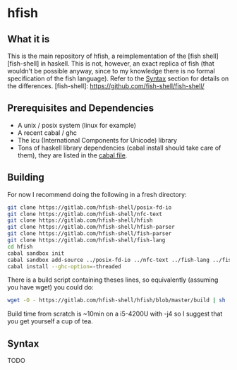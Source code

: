 # hfish

## What it is

This is the main repository of hfish, a reimplementation of the [fish shell][fish-shell] in haskell.
This is not, however, an exact replica of fish (that wouldn't be possible anyway, since to my knowledge there is no formal specification of the fish language).
Refer to the [Syntax](#syntax) section for details on the differences.
  [fish-shell]: https://github.com/fish-shell/fish-shell/

## Prerequisites and Dependencies
  * A unix / posix system (linux for example)
  * A recent cabal / ghc
  * The icu (International Components for Unicode) library
  * Tons of haskell library dependencies (cabal install should take care of them), they are listed in the [cabal file][hfish-cabal-file].

 [hfish-cabal-file]: https://gitlab.com/hfish-shell/hfish/blob/master/hfish.cabal

## Building

For now I recommend doing the following in a fresh directory:

```sh
git clone https://gitlab.com/hfish-shell/posix-fd-io
git clone https://gitlab.com/hfish-shell/nfc-text
git clone https://gitlab.com/hfish-shell/hfish
git clone https://gitlab.com/hfish-shell/hfish-parser
git clone https://gitlab.com/hfish-shell/fish-parser
git clone https://gitlab.com/hfish-shell/fish-lang
cd hfish
cabal sandbox init
cabal sandbox add-source ../posix-fd-io ../nfc-text ../fish-lang ../fish-parser ../hfish-parser
cabal install --ghc-option=-threaded
```

There is a build script containing theses lines, so equivalently (assuming you have wget) you could do:
```sh
wget -O - https://gitlab.com/hfish-shell/hfish/blob/master/build | sh
```

Build time from scratch is ~10min on a i5-4200U with -j4 so I suggest that you get yourself a cup of tea.

## Syntax

TODO
